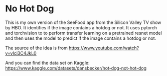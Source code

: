 # No Hot Dog

This is my own version of the SeeFood app from the Silicon Valley TV show by HBO. It identifies if the image contains a hotdog or not. It uses pytorch and torchvision to to perform transfer learning on a pretrained resnet model and then uses the model to predict if the image contains a hotdog or not.

The source of the idea is from https://www.youtube.com/watch?v=vIci3C4JkL0

And you can find the data set on Kaggle: https://www.kaggle.com/datasets/dansbecker/hot-dog-not-hot-dog